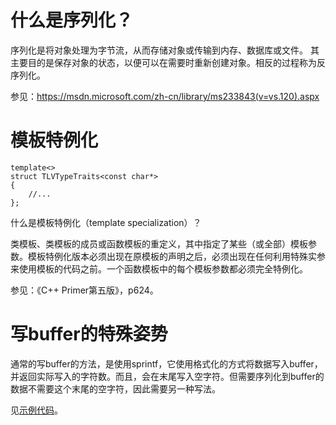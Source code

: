 # 什么是序列化？

序列化是将对象处理为字节流，从而存储对象或传输到内存、数据库或文件。 其主要目的是保存对象的状态，以便可以在需要时重新创建对象。相反的过程称为反序列化。

参见：https://msdn.microsoft.com/zh-cn/library/ms233843(v=vs.120).aspx

# 模板特例化

```
template<>
struct TLVTypeTraits<const char*>
{
	//...
};
```

什么是模板特例化（template specialization）？

类模板、类模板的成员或函数模板的重定义，其中指定了某些（或全部）模板参数。模板特例化版本必须出现在原模板的声明之后，必须出现在任何利用特殊实参来使用模板的代码之前。一个函数模板中的每个模板参数都必须完全特例化。

参见：《C++ Primer第五版》，p624。

# 写buffer的特殊姿势

通常的写buffer的方法，是使用sprintf，它使用格式化的方式将数据写入buffer，并返回实际写入的字符数。而且，会在末尾写入空字符。但需要序列化到buffer的数据不需要这个末尾的空字符，因此需要另一种写法。

见[示例代码](./src/main.cpp)。
